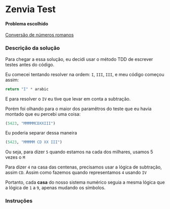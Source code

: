 # Zenvia Test

#### Problema escolhido

[Conversão de números romanos](http://codingdojo.org/kata/RomanNumerals/)

### Descrição da solução

Para chegar a essa solução, eu decidi usar o método TDD
 de escrever testes antes do código.
 
Eu comecei tentando resolver na ordem: `I`, `III`, `III`,
e meu código começou assim:

```python
return "I" * arabic
```

E para resolver o `IV` eu tive que levar em conta a 
subtração.

Porém foi olhando para o maior dos paramêtros do teste que
eu havia montado que eu percebi uma coisa:

```python
(5423, "MMMMMCDXXIII")
```

Eu poderia separar dessa maneira

```python
(5423, "MMMMM CD XX III")
```

Ou seja, para dizer `5` quando estamos na cada dos 
milhares, usamos 5 vezes o `M`

Para dizer `4` na casa das centenas, precisamos usar
a lógica de subtração, assim `CD`. Assim como fazemos 
quando representamos `4` usando `IV`

Portanto, cada __casa__ do nosso sistema numérico seguia
a mesma lógica que a lógica de `1` a `9`, apenas mudando
os símbolos.

### Instruções